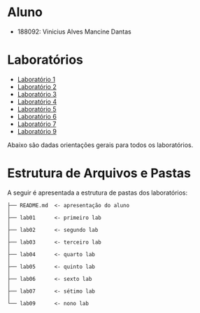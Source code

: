 # Aluno
* 188092: Vinicius Alves Mancine Dantas

# Laboratórios
* [Laboratório 1](lab01/)
* [Laboratório 2](lab02/)
* [Laboratório 3](lab03/)
* [Laboratório 4](lab04/)
* [Laboratório 5](lab05/)
* [Laboratório 6](lab06/)
* [Laboratório 7](lab07/)
* [Laboratório 9](lab09/)

Abaixo são dadas orientações gerais para todos os laboratórios.

# Estrutura de Arquivos e Pastas

A seguir é apresentada a estrutura de pastas dos laboratórios:

~~~
├── README.md  <- apresentação do aluno
│
├── lab01      <- primeiro lab
│
├── lab02      <- segundo lab
│
├── lab03      <- terceiro lab
│
├── lab04      <- quarto lab
│
├── lab05      <- quinto lab
│
├── lab06      <- sexto lab
│
├── lab07      <- sétimo lab
│
└── lab09      <- nono lab
~~~
